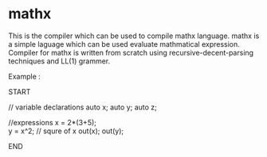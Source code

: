 # mathx
This is the compiler which can be used to compile mathx language. 
mathx is a simple laguage which can be used evaluate mathmatical expression. Compiler for mathx is written from scratch using recursive-decent-parsing techniques and LL(1) grammer. 

Example : 

START

// variable declarations
auto x;
auto y;
auto z;

//expressions
x = 2*(3+5);  
y = x^2;       // squre of x
out(x);
out(y);

END
